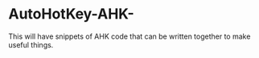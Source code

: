 # AutoHotKey-AHK-

This will have snippets of AHK code that can be written together to make useful things.
